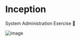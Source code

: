# Inception
 System Administration Exercise :whale:

![image](https://user-images.githubusercontent.com/63563271/165193398-9c15949e-a5b0-4d39-8135-1ac0a41a0767.png)
